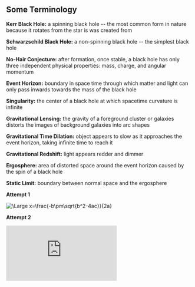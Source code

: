 ## Some Terminology

**Kerr Black Hole:** a spinning black hole -- the most common form in nature because it rotates from the star is was created from

**Schwarzschild Black Hole:** a non-spinning black hole -- the simplest black hole

**No-Hair Conjecture:** after formation, once stable, a black hole has only three independent physical properties: mass, charge, and angular momentum

**Event Horizon:** boundary in space time through which matter and light can only pass inwards towards the mass of the black hole

**Singularity:** the center of a black hole at which spacetime curvature is infinite

**Gravitational Lensing:** the gravity of a foreground cluster or galaxies distorts the images of background galaxies into arc shapes

**Gravitational Time Dilation:** object appears to slow as it approaches the event horizon, taking infinite time to reach it

**Gravitational Redshift:** light appears redder and dimmer

**Ergosphere:** area of distorted space around the event horizon caused by the spin of a black hole

**Static Limit:** boundary between normal space and the ergosphere

**Attempt 1**

<img src="https://latex.codecogs.com/svg.latex?\Large&space;x=\frac{-b\pm\sqrt{b^2-4ac}}{2a}" title="\Large x=\frac{-b\pm\sqrt{b^2-4ac}}{2a}" />

**Attempt 2**

![\Large x=\frac{-b\pm\sqrt{b^2-4ac}}{2a}](https://latex.codecogs.com/svg.latex?x%3D%5Cfrac%7B-b%5Cpm%5Csqrt%7Bb%5E2-4ac%7D%7D%7B2a%7D)
